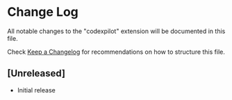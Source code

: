 # Change Log

All notable changes to the "codexpilot" extension will be documented in this file.

Check [Keep a Changelog](http://keepachangelog.com/) for recommendations on how to structure this file.

## [Unreleased]

- Initial release